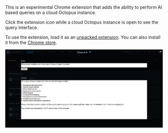 This is an experimental Chrome extension that adds the ability to perform AI based queries on a cloud Octopus instance.

Click the extension icon while a cloud Octopus instance is open to see the query interface.

To use the extension, load it as an [unpacked extension](https://developer.chrome.com/docs/extensions/get-started/tutorial/hello-world#load-unpacked). You can also install it from the 
[Chrome store](https://chromewebstore.google.com/detail/octopus-ai-experiment/lpeediihgpakkfdiliphohbglloghlmi).

![image](screenshot.png)
